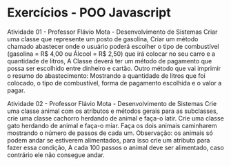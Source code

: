 # Exercícios - POO Javascript

Atividade 01 - Professor Flávio Mota - Desenvolvimento de Sistemas
    Criar uma classe que represente um posto de gasolina, Criar um método chamado abastecer onde o usuário poderá escolher o tipo de combustível (gasolina = R$ 4,00 ou Álcool = R$ 2,50) que irá colocar no seu carro e a quantidade de litros, A Classe deverá ter um método de pagamento que possa ser escolhido entre dinheiro e cartão. Outro método que vai imprimir o resumo do abastecimento: Mostrando a quantidade de litros que foi colocado, o tipo de combustível, forma de pagamento escolhida e o valor a pagar.
    
Atividade 02 -   Professor Flávio Mota - Desenvolvimento de Sistemas
    Crie uma classe animal com os atributos e métodos gerais para as subclasses, crie uma classe cachorro herdando de animal e faça-o latir. Crie uma classe gato herdando de animal e faça-o miar. Faça os dois animais caminharem mostrando o número de passos de cada um. Observação: os animais só podem andar se estiverem alimentados, para isso crie um atributo para fazer essa condição, A cada 100 passos o animal deve ser alimentado, caso contrário ele não consegue andar. 
